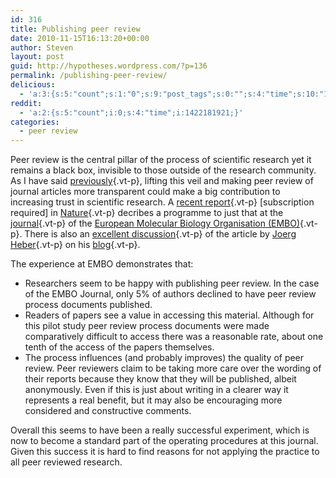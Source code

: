 ```yaml
---
id: 316
title: Publishing peer review
date: 2010-11-15T16:13:20+00:00
author: Steven
layout: post
guid: http://hypotheses.wordpress.com/?p=136
permalink: /publishing-peer-review/
delicious:
  - 'a:3:{s:5:"count";s:1:"0";s:9:"post_tags";s:0:"";s:4:"time";s:10:"1297344143";}'
reddit:
  - 'a:2:{s:5:"count";i:0;s:4:"time";i:1422181921;}'
categories:
  - peer review
---
```

Peer review is the central pillar of the process of scientific research yet it remains a black box, invisible to those outside of the research community. As I have said [previously](http://hypotheses.wordpress.com/2010/03/10/7-steps-to-restore-trust-in-science-%E2%80%93-step-4/){.vt-p}, lifting this veil and making peer review of journal articles more transparent could make a big contribution to increasing trust in scientific research. A [recent report](http://www.nature.com/nature/journal/v468/n7320/full/468029a.html){.vt-p} [subscription required] in [Nature](http://www.nature.com/nature/index.html){.vt-p} decribes a programme to just that at the [journal](http://www.nature.com/emboj/index.html){.vt-p} of the [European Molecular Biology Organisation (EMBO)](http://www.embo.org/){.vt-p}. There is also an [excellent discussion](http://blog.joerg.heber.name/2010/11/10/transparency-in-peer-review/){.vt-p} of the article by [Joerg Heber](http://www.joerg.heber.name/bio){.vt-p} on his [blog](http://blog.joerg.heber.name/){.vt-p}.

The experience at EMBO demonstrates that:

  * Researchers seem to be happy with publishing peer review. In the case of the EMBO Journal, only 5% of authors declined to have peer review process documents published.
  * Readers of papers see a value in accessing this material. Although for this pilot study peer review process documents were made comparatively difficult to access there was a reasonable rate, about one tenth of the access of the papers themselves.
  * The process influences (and probably improves) the quality of peer review. Peer reviewers claim to be taking more care over the wording of their reports because they know that they will be published, albeit anonymously. Even if this is just about writing in a clearer way it represents a real benefit, but it may also be encouraging more considered and constructive comments.

Overall this seems to have been a really successful experiment, which is now to become a standard part of the operating procedures at this journal. Given this success it is hard to find reasons for not applying the practice to all peer reviewed research.